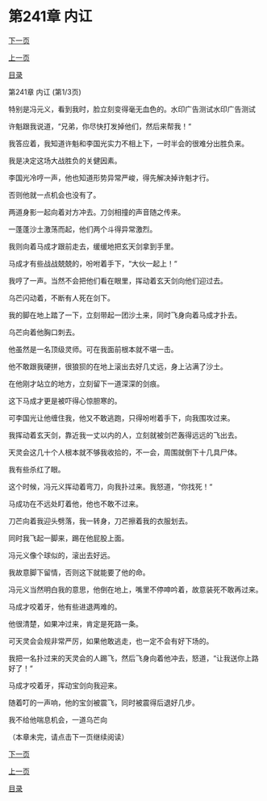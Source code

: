 <h1>第241章   内讧</h1>
            <div><p><a href="./721_%E7%AC%AC241%E7%AB%A0_%E5%86%85%E8%AE%A7.md">下一页</a></p><p><a href="./719_%E7%AC%AC240%E7%AB%A0_%E4%B9%8C%E9%B1%BC%E5%85%A5%E6%B0%B4.md">上一页</a></p><p><a href="../">目录</a></p></div>
            <div><p>第241章   内讧 (第1/3页)</p><p>特别是冯元义，看到我时，脸立刻变得毫无血色的。水印广告测试水印广告测试</p><p>许魁跟我说道，“兄弟，你尽快打发掉他们，然后来帮我！“</p><p>我答应着，我知道许魁和李国光实力不相上下，一时半会的很难分出胜负来。</p><p>我是决定这场大战胜负的关健因素。</p><p>李国光冷哼一声，他也知道形势异常严峻，得先解决掉许魁才行。</p><p>否则他就一点机会也没有了。</p><p>两道身影一起向着对方冲去。刀剑相撞的声音随之传来。</p><p>一蓬蓬沙土激荡而起，他们两个斗得异常激烈。</p><p>我则向着马成才跟前走去，缓缓地把玄天剑拿到手里。</p><p>马成才有些战战兢兢的，吩咐着手下，“大伙一起上！“</p><p>我哼了一声。当然不会把他们看在眼里，挥动着玄天剑向他们迎过去。</p><p>乌芒闪动着，不断有人死在剑下。</p><p>我的脚在地上踏了一下，立刻带起一团沙土来，同时飞身向着马成才扑去。</p><p>乌芒向着他胸口刺去。</p><p>他虽然是一名顶级灵师。可在我面前根本就不堪一击。</p><p>他不敢跟我硬拼，很狼狈的在地上滚出去好几丈远，身上沾满了沙土。</p><p>在他刚才站立的地方，立刻留下一道深深的剑痕。</p><p>这下马成才更是被吓得心惊胆寒的。</p><p>可李国光让他缠住我，他又不敢逃跑，只得吩咐着手下，向我围攻过来。</p><p>我挥动着玄天剑，靠近我一丈以内的人，立刻就被剑芒轰得远远的飞出去。</p><p>天灵会这几十个人根本就不够我收拾的，不一会，周围就倒下十几具尸体。</p><p>我有些杀红了眼。</p><p>这个时候，冯元义挥动着弯刀，向我扑过来。我怒道，“你找死！“</p><p>马成功在不远处盯着他，他也不敢不过来。</p><p>刀芒向着我迎头劈落，我一转身，刀芒擦着我的衣服划去。</p><p>同时我飞起一脚来，踢在他屁股上面。</p><p>冯元义像个球似的，滚出去好远。</p><p>我故意脚下留情，否则这下就能要了他的命。</p><p>冯元义当然明白我的意思，他倒在地上，嘴里不停呻吟着，故意装死不敢再过来。</p><p>马成才咬着牙，他有些进退两难的。</p><p>他很清楚，如果冲过来，肯定是死路一条。</p><p>可天灵会会规非常严厉，如果他敢逃走，也一定不会有好下场的。</p><p>我把一名扑过来的天灵会的人踢飞，然后飞身向着他冲去，怒道，“让我送你上路好了！“</p><p>马成才咬着牙，挥动宝剑向我迎来。</p><p>随着叮的一声响，他的宝剑被震飞，同时被震得后退好几步。</p><p>我不给他喘息机会，一道乌芒向</p><p>（本章未完，请点击下一页继续阅读）</p></div>
            <div><p><a href="./721_%E7%AC%AC241%E7%AB%A0_%E5%86%85%E8%AE%A7.md">下一页</a></p><p><a href="./719_%E7%AC%AC240%E7%AB%A0_%E4%B9%8C%E9%B1%BC%E5%85%A5%E6%B0%B4.md">上一页</a></p><p><a href="../">目录</a></p></div>